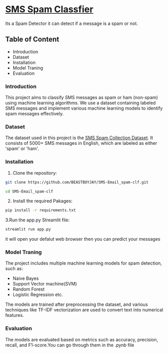 
# [SMS Spam Classfier](https://sms-email-spam-clf.onrender.com)

Its a Spam Detector it can detect if a message is a spam or not.


## Table of Content
- Introduction
- Dataset
- Installation
- Model Traning
- Evaluation

### Introduction
This project aims to classify SMS messages as spam or ham (non-spam) using machine learning algorithms. We use a dataset containing labeled SMS messages and implement various machine learning models to identify spam messages effectively.

### Dataset

The dataset used in this project is the [SMS Spam Collection Dataset](https://www.kaggle.com/datasets/uciml/sms-spam-collection-dataset). It consists of 5000+ SMS messages in English, which are labeled as either 'spam' or 'ham'.

### Installation
 1. Clone the repository:

 ```bash
 git clone https://github.com/BEASTBOYJAY/SMS-Email_spam-clf.git

 cd SMS-Email_spam-clf

```
2. Install the required Pakages:
```bash
pip install -r requirements.txt
```

3.Run the app.py Streamlit file:
```bash
streamlit run app.py
```
it will open your defalut web browser then you can predict your messages

### Model Traning
The project includes multiple machine learning models for spam detection, such as:

- Naive Bayes
- Support Vector machine(SVM)
- Random Forest
- Logistic Regression etc.


The models are trained after preprocessing the dataset, and various techniques like TF-IDF vectorization are used to convert text into numerical features.

### Evaluation
The models are evaluated based on metrics such as accuracy, precision, recall, and F1-score.You can go through them in the .pynb file

